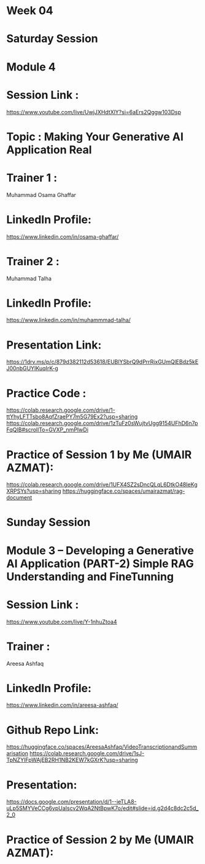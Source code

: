 # Week 04

# Saturday Session

# Module 4

# Session Link :

https://www.youtube.com/live/UwjJXHdtXlY?si=6aErs2Qggw103Dsp

# Topic : Making Your Generative AI Application Real

# Trainer 1 :

Muhammad Osama Ghaffar

# LinkedIn Profile:

https://www.linkedin.com/in/osama-ghaffar/

# Trainer 2 :

Muhammad Talha

# LinkedIn Profile:

https://www.linkedin.com/in/muhammmad-talha/

# Presentation Link:

https://1drv.ms/p/c/879d382112d53618/EUBlYSbrQ9dPrrRjxGUmQlEBdz5kEJ00nbGUYIKuqIrK-g

# Practice Code :

https://colab.research.google.com/drive/1-ttYhyLFTTsbo8AqfZraePY7m5G79Ex2?usp=sharing
https://colab.research.google.com/drive/1zTuFz0sWujtvUgg9154UFhD6n7pFqQIB#scrollTo=GVXP_nmPIwDi

# Practice of Session 1 by Me (UMAIR AZMAT):

https://colab.research.google.com/drive/1UFX4SZ2sDncQLqL6DtkO48IeKgXRPSYs?usp=sharing
https://huggingface.co/spaces/umairazmat/rag-document

# Sunday Session

# Module 3 – Developing a Generative AI Application (PART-2) Simple RAG Understanding and FineTunning

# Session Link :

https://www.youtube.com/live/Y-1nhuZtoa4

# Trainer :

Areesa Ashfaq

# LinkedIn Profile:

https://www.linkedin.com/in/areesa-ashfaq/

# Github Repo Link:

https://huggingface.co/spaces/AreesaAshfaq/VideoTranscriptionandSummarisation
https://colab.research.google.com/drive/1sJ-TpNZYIFpWAjEB2RH1NB2KEW7kGXrK?usp=sharing

# Presentation:

https://docs.google.com/presentation/d/1--ieTLA8-uLp5SMYVeCCg6vpUaIscv2WqA2NtBpwK7o/edit#slide=id.g2d4c8dc2c5d_2_0

# Practice of Session 2 by Me (UMAIR AZMAT):
